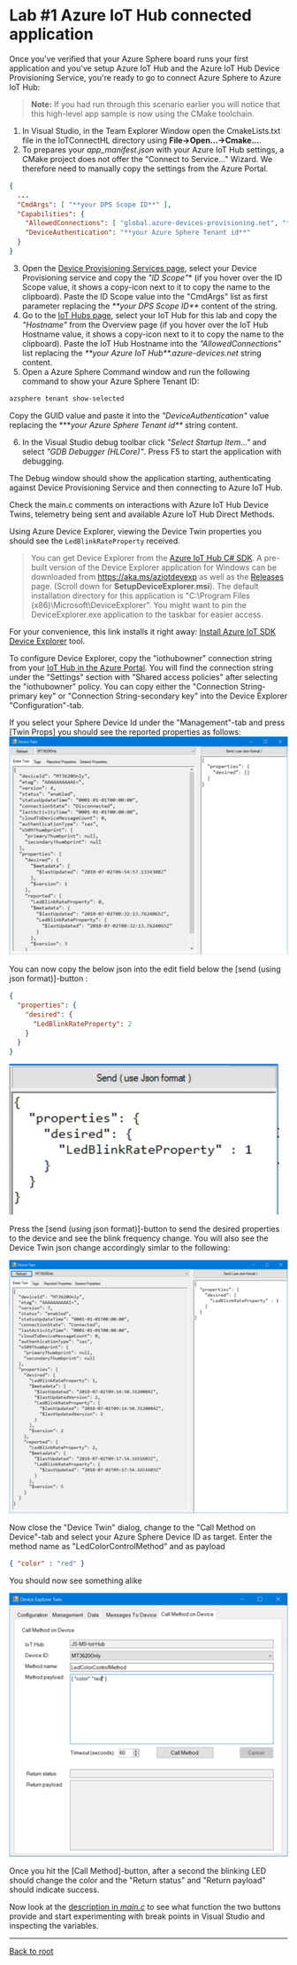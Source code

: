 # Lab #1 Azure IoT Hub connected application

Once you've verified that your Azure Sphere board runs your first application and you've setup Azure IoT Hub and the 
Azure IoT Hub Device Provisioning Service, you're ready to go to connect Azure Sphere to Azure IoT Hub:

>**Note:** If you had run through this scenario earlier you will notice that this high-level app sample is now using the CMake toolchain.
1. In Visual Studio, in the Team Explorer Window open the CmakeLists.txt file in the IoTConnectHL directory using **File->Open...->Cmake...**.
2. To prepares your *app_manifest.json* with your Azure IoT Hub settings, a CMake project does not offer the "Connect to Service..." Wizard.
We therefore need to manually copy the settings from the Azure Portal. 
```json
{
  ...
  "CmdArgs": [ "**your DPS Scope ID**" ],
  "Capabilities": {
    "AllowedConnections": [ "global.azure-devices-provisioning.net", "**your Azure IoT Hub**.azure-devices.net"],
    "DeviceAuthentication": "**your Azure Sphere Tenant id**"
  }  
}
```
3. Open the <a href="https://portal.azure.com/#blade/HubsExtension/BrowseResourceBlade/resourceType/Microsoft.Devices%2FProvisioningServices" target="_blank">Device Provisioning Services page</a>,
select your Device Provisioning service and copy the *"ID Scope"** (if you hover over the ID Scope value, it shows a copy-icon next to it to copy the name to the clipboard). 
Paste the ID Scope value into the "CmdArgs" list as first parameter replacing the *\*\*your DPS Scope ID\*\** content of the string.
4. Go to the <a href="https://portal.azure.com/#blade/HubsExtension/BrowseResourceBlade/resourceType/Microsoft.Devices%2FIotHubs" target="_blank">IoT Hubs page</a>, 
select your IoT Hub for this lab and copy the *"Hostname"* from the Overview page (if you hover over the IoT Hub Hostname value, it shows a copy-icon next to it to copy the name to the clipboard).
Paste the IoT Hub Hostname into the *"AllowedConnections"* list replacing the *\*\*your Azure IoT Hub\*\*.azure-devices.net* string content.
5. Open a Azure Sphere Command window and run the following command to show your Azure Sphere Tenant ID:
```sh
azsphere tenant show-selected
```
Copy the GUID value and paste it into the *"DeviceAuthentication"* value replacing the *\*\**your Azure Sphere Tenant id\*\** string content.

6. In the Visual Studio debug toolbar click *"Select Startup Item..."* and select *"GDB Debugger (HLCore)"*. Press F5 to start the application with debugging.

The Debug window should show the application starting, authenticating against Device Provisioning Service and then connecting to Azure IoT Hub.

Check the main.c comments on interactions with Azure IoT Hub Device Twins, telemetry being sent and available Azure IoT Hub Direct Methods.

Using Azure Device Explorer, viewing the Device Twin properties you should see the `LedBlinkRateProperty` received.
>You can get Device Explorer from the [Azure IoT Hub C# SDK](https://github.com/Azure/azure-iot-sdk-csharp/tree/master/tools/DeviceExplorer).
>A pre-built version of the Device Explorer application for Windows can be downloaded from https://aka.ms/aziotdevexp as well as 
>the [Releases](https://github.com/Azure/azure-iot-sdk-csharp/releases) page. (Scroll down for __SetupDeviceExplorer.msi__). 
>The default installation directory for this application is "C:\Program Files (x86)\Microsoft\DeviceExplorer". 
>You might want to pin the DeviceExplorer.exe application to the taskbar for easier access.

For your convenience, this link installs it right away: [Install Azure IoT SDK Device Explorer](https://github.com/Azure/azure-iot-sdk-csharp/releases/download/2019-1-4/SetupDeviceExplorer.msi) tool.

To configure Device Explorer, copy the "iothubowner" connection string from your [IoT Hub in the Azure Portal](https://ms.portal.azure.com/#blade/HubsExtension/BrowseResourceBlade/resourceType/Microsoft.Devices%2FIotHubs).
You will find the connection string under the "Settings" section with "Shared access policies" after selecting the "iothubowner" policy.
You can copy either the "Connection String-primary key" or "Connection String-secondary key" into the Device Explorer "Configuration"-tab.

If you select your Sphere Device Id under the "Management"-tab and press [Twin Props] you should see the reported properties as follows:
![Device Explorer - Twin Properties - Reported](./images/DeviceExplorer_TwinProps_Reported.png)

You can now copy the below json into the edit field below the [send (using json format)]-button :
```json
{
  "properties": {
    "desired": {
      "LedBlinkRateProperty": 2
    }
  }
}
```

![Device Explorer - Twin Properties - Desired](./images/DeviceExplorer_TwinProps_Desired.png)

Press the [send (using json format)]-button to send the desired properties to the device and see the blink frequency change.
You will also see the Device Twin json change accordingly simlar to the following:

![Device Explorer - Twin Properties - Desired](./images/DeviceExplorer_TwinProps_Desired_Reported.png)

Now close the "Device Twin" dialog, change to the "Call Method on Device"-tab and select your Azure Sphere Device ID as target.
Enter the method name as "LedColorControlMethod" and as payload
```json
{ "color" : "red" }
```
You should now see something alike

![Device Explorer - Call Method](./images/DeviceExplorer_MethodCall.png)

Once you hit the [Call Method]-button, after a second the blinking LED should change the color and 
the "Return status" and "Return payload" should indicate success.

Now look at the [description in *main.c*](./Mt3620AzureIoTHub/main.c#L29) to see what function the two buttons provide 
and start experimenting with break points in Visual Studio and inspecting the variables.

---
[Back to root](https://github.com/JuergenSchwertl/AzureSphereSamples#lab-3-connecting-a-dht-sensor-and-send-telemetry-to-azure-iot-hub)






